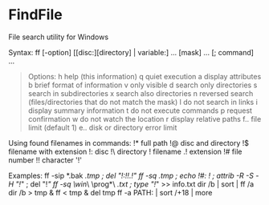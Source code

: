 # FindFile
File search utility for Windows

Syntax: ff [-option] [[disc:][directory\] | variable:] ... [mask] ... [; command] ...

>Options:
>   h   help (this information)    q   quiet execution
>   a   display attributes         b   brief format of information
   v   only visible               d   search only directories
   s   search in subdirectories   x   search also directories
   n   reversed search (files/directories that do not match the mask)
   l   do not search in links     i   display summary information
   t   do not execute commands    p   request confirmation
   w   do not watch the location  r   display relative paths
   f.. file limit (default 1)     e.. disk or directory error limit

Using found filenames in commands:
   !*  full path
   !@  disc and directory         !$  filename with extension
   !:  disc                       !\  directory
   !   filename                   .!  extension
   !#  file number                !!  character '!'

Examples:
   ff -sip \*.bak *.tmp ; del "!:\!\!.!"
   ff -sq *.tmp ; echo !#: !* ; attrib -R -S -H "!*" ; del "!*"
   ff -sq \win*\ \prog*\ *.txt ; type "!*" >> info.txt
   dir /b | sort | ff /a
   dir /b > tmp & ff < tmp & del tmp
   ff -a PATH: | sort /+18 | more
